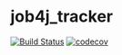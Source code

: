 # job4j_tracker
[![Build Status](https://travis-ci.com/EvgeniyDanisevich/job4j_tracker.svg?branch=master)](https://travis-ci.com/EvgeniyDanisevich/job4j_tracker)
[![codecov](https://codecov.io/gh/EvgeniyDanisevich/job4j_tracker/branch/master/graph/badge.svg?token=E2TH0YWIZ4)](https://codecov.io/gh/EvgeniyDanisevich/job4j_tracker)